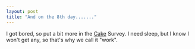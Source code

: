 ```yaml
---
layout: post
title: "And on the 8th day......."
---
```

I got bored, so put a bit more in the [Cake][1] Survey. I need sleep, but I know I won't get any, so that's why we call it "work".

   [1]: /2003/02/11/survey-of-double-chocolate-muffins-in-cambridge.html

